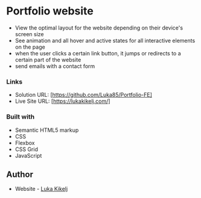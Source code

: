 # Portfolio website

- View the optimal layout for the website depending on their device's screen size
- See animation and all hover and active states for all interactive elements on the page
- when the user clicks a certain link button, it jumps or redirects to a certain part of the website
- send emails with a contact form

### Links

- Solution URL: [https://github.com/Luka85/Portfolio-FE]
- Live Site URL: [https://lukakikelj.com/]

### Built with

- Semantic HTML5 markup
- CSS
- Flexbox
- CSS Grid
- JavaScript

## Author

- Website - [Luka Kikelj](https://lukakikelj.com/)

